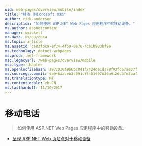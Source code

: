 ```yaml
---
uid: web-pages/overview/mobile/index
title: "移动 |Microsoft 文档"
author: rick-anderson
description: "如何使用 ASP.NET Web Pages 应用程序中的移动设备。"
ms.author: aspnetcontent
manager: wpickett
ms.date: 09/08/2014
ms.topic: article
ms.assetid: ce83fbc9-ef24-4f59-8e76-7ca1b983bf9a
ms.technology: dotnet-webpages
ms.prod: .net-framework
msc.legacyurl: /web-pages/overview/mobile
msc.type: chapter
ms.openlocfilehash: a972010a9b6bc041f2424de1da78f93fc67ae37f
ms.sourcegitcommit: 9a9483aceb34591c97451997036a9120c3fe2baf
ms.translationtype: MT
ms.contentlocale: zh-CN
ms.lasthandoff: 11/10/2017
---
```

<a name="mobile"></a>移动电话
====================
> 如何使用 ASP.NET Web Pages 应用程序中的移动设备。


- [呈现 ASP.NET Web 页站点对于移动设备](rendering-aspnet-web-pages-sites-for-mobile-devices.md)
